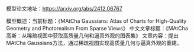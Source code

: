 模型论文地址：https://arxiv.org/abs/2412.06767

模型概述：当前标题：《MAtCha Gaussians: Atlas of Charts for High-Quality Geometry and Photorealism From Sparse Views》
中文文章标题：《MAtCha高斯：从稀疏视图中获取高质量几何和逼真外观的图表集》
文章内容：提出MAtCha Gaussians方法，通过稀疏视图实现高质量几何与逼真外观的重建。
